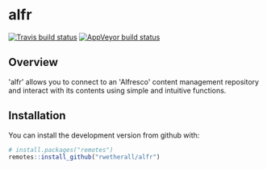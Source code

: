 # alfr

[![Travis build status](https://travis-ci.com/rwetherall/alfr.svg?branch=master)](https://travis-ci.com/rwetherall/alfr)
[![AppVeyor build status](https://ci.appveyor.com/api/projects/status/github/rwetherall/alfr?branch=master&svg=true)](https://ci.appveyor.com/project/rwetherall/alfr)

## Overview

'alfr' allows you to connect to an 'Alfresco' content management repository and interact with its contents using simple and intuitive functions.

## Installation

You can install the development version from github with:

```r
# install.packages("remotes")
remotes::install_github("rwetherall/alfr")
```
